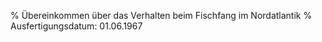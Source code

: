 % Übereinkommen über das Verhalten beim Fischfang im Nordatlantik
% Ausfertigungsdatum: 01.06.1967
 